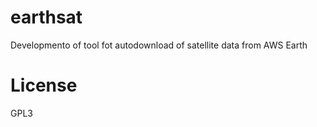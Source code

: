 earthsat
============

Developmento of tool fot autodownload of satellite data from AWS Earth



License
=======

GPL3
